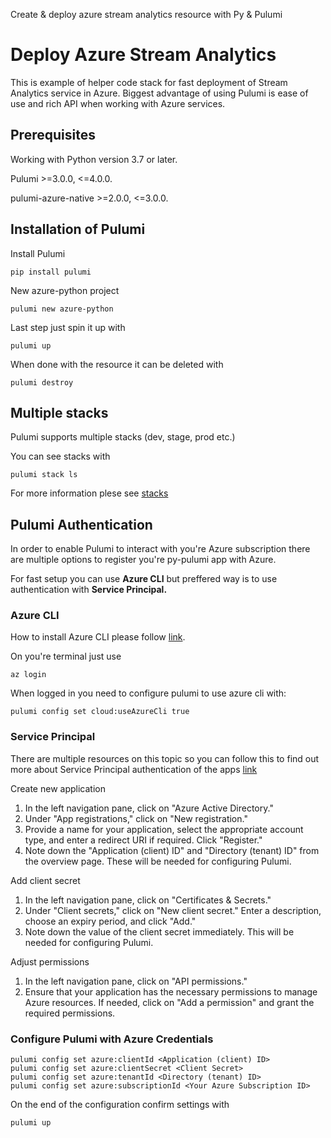 Create & deploy azure stream analytics resource with Py & Pulumi

# Deploy Azure Stream Analytics

This is example of helper code stack for fast deployment of Stream Analytics service in Azure. Biggest advantage of using Pulumi is ease of use and rich API when working with Azure services.

## Prerequisites

Working with Python version 3.7 or later.

Pulumi >=3.0.0, <=4.0.0.

pulumi-azure-native >=2.0.0, <=3.0.0.

## Installation of Pulumi

Install Pulumi

```
pip install pulumi
```

New azure-python project

```
pulumi new azure-python
```

Last step just spin it up with

```
pulumi up
```

When done with the resource it can be deleted with

```
pulumi destroy
```

## Multiple stacks

Pulumi supports multiple stacks (dev, stage, prod etc.)

You can see stacks with

```
pulumi stack ls
```

For more information plese see [stacks](https://www.pulumi.com/docs/concepts/stack/)

## Pulumi Authentication

In order to enable Pulumi to interact with you're Azure subscription there are multiple options to register you're py-pulumi app with Azure.

For fast setup you can use **Azure CLI** but preffered way is to use authentication with **Service Principal.**

### **Azure CLI**

How to install Azure CLI please follow [link](https://learn.microsoft.com/en-us/cli/azure/install-azure-cli).

On you're terminal just use

```
az login
```

When logged in you need to configure pulumi to use azure cli with:

```
pulumi config set cloud:useAzureCli true
```

### Service Principal

There are multiple resources on this topic so you can follow this to find out more about Service Principal authentication of the apps [link](https://learn.microsoft.com/en-us/cli/azure/azure-cli-sp-tutorial-1?tabs=bash)

Create new application

1. In the left navigation pane, click on "Azure Active Directory."
2. Under "App registrations," click on "New registration."
3. Provide a name for your application, select the appropriate account type, and enter a redirect URI if required. Click "Register."
4. Note down the "Application (client) ID" and "Directory (tenant) ID" from the overview page. These will be needed for configuring Pulumi.

Add client secret


1. In the left navigation pane, click on "Certificates & Secrets."
2. Under "Client secrets," click on "New client secret." Enter a description, choose an expiry period, and click "Add."
3. Note down the value of the client secret immediately. This will be needed for configuring Pulumi.

Adjust permissions


1. In the left navigation pane, click on "API permissions."
2. Ensure that your application has the necessary permissions to manage Azure resources. If needed, click on "Add a permission" and grant the required permissions.

### Configure Pulumi with Azure Credentials

```
pulumi config set azure:clientId <Application (client) ID>
pulumi config set azure:clientSecret <Client Secret>
pulumi config set azure:tenantId <Directory (tenant) ID>
pulumi config set azure:subscriptionId <Your Azure Subscription ID>
```

On the end of the configuration confirm settings with

```
pulumi up
```
